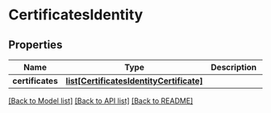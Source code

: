 # CertificatesIdentity

## Properties
Name | Type | Description | Notes
------------ | ------------- | ------------- | -------------
**certificates** | [**list[CertificatesIdentityCertificate]**](CertificatesIdentityCertificate.md) |  | [optional] 

[[Back to Model list]](../README.md#documentation-for-models) [[Back to API list]](../README.md#documentation-for-api-endpoints) [[Back to README]](../README.md)


